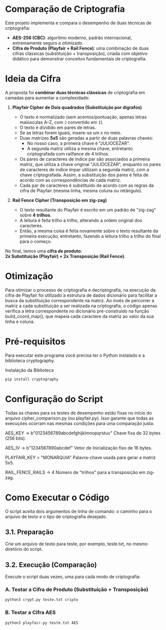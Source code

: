 # Comparação de Criptografia

Este projeto implementa e compara o desempenho de duas técnicas de criptografia:

- **AES-256 (CBC)**: algoritmo moderno, padrão internacional, extremamente seguro e otimizado.
- **Cifra de Produto (Playfair + Rail Fence)**: uma combinação de duas cifras clássicas (substituição + transposição), criada com objetivo didático para demonstrar conceitos fundamentais de criptografia.

# Ideia da Cifra

A proposta foi **combinar duas técnicas clássicas** de criptografia em camadas para aumentar a complexidade:

1. **Playfair Cipher de Dois quadrados (Substituição por dígrafos)**  
   - O texto é normalizado (sem acentos/pontuação, apenas letras maiúsculas A–Z, com `J` convertido em `I`).  
   - O texto é dividido em pares de letras.  
   - Se as letras forem iguais, insere-se um `X` no meio.  
   - Duas matrizes **5x5** são geradas a partir de duas palavras chaves:
      - No nosso caso, a primeira chave é "JULIOCEZAR".
      - A segunda matriz utiliza a mesma chave, entretanto criptografada com railfance de 4 trilhos.
   - Os pares de caracteres de índice par são associados a primeira matriz, que utiliza a chave original "JULIOCEZAR", enquanto os pares de caracteres de indíce ímpar utilizam a segunda matriz, com a chave criptografada. Assim, a substituição dos pares é feita de acordo com as correspondências de cada matriz.
   - Cada par de caracteres é substituído de acordo com as regras da cifra de Playfair (mesma linha, mesma coluna ou retângulo).

2. **Rail Fence Cipher (Transposição em zig-zag)**  
   - O texto resultante do Playfair é escrito em um padrão de "zig-zag" sobre **4 trilhos**.  
   - A leitura é feita trilho a trilho, alterando a ordem original dos caracteres. 
   - Então, a mesma coisa é feita novamente sobre o texto resultante da primeira execução, entretanto, fazendo a leitura trilho a trilho do final para o começo.

No final, temos uma **cifra de produto**:  
 **2x Substituição (Playfair)  + 2x Transposição (Rail Fence)**. 

# Otimização

Para otimizar o processo de criptografia e decriptografia, na execução da cifra de Playfair foi utilizado a estrutura de dados dicionário para facilitar a busca da substituição correspondente na matriz. Ao invés de percorrer a matriz a cada substituição a ser realizada na criptografia, o código apenas verifica a letra correspondente no dicionário pré-construído na função build_coord_map(), que mapeia cada caractere da matriz ao valor da sua linha e coluna.

# Pré-requisitos

Para executar este programa você precisa ter o Python instalado e a biblioteca cryptography.

Instalação da Biblioteca
```bash
pip install cryptography
```

# Configuração do Script
Todas as chaves para os testes de desempenho estão fixas no início do arquivo cipher_comparison.py (ou playfair.py). Isso garante que todas as execuções ocorram nas mesmas condições para uma comparação justa.

AES_KEY -> b"0123456789abcdefghijklmnopqrstuv"  Chave fixa de 32 bytes (256 bits).

AES_IV  -> b"1234567890abcdef" Vetor de Inicialização fixo de 16 bytes.

PLAYFAIR_KEY  > "MONARQUIA"  Palavra-chave usada para gerar a matriz 5x5.

RAIL_FENCE_RAILS  -> 4  Número de "trilhos" para a transposição em zig-zag.

# Como Executar o Código
O script aceita dois argumentos de linha de comando: o caminho para o arquivo de texto e o tipo de criptografia desejado.

## 3.1. Preparação
Crie um arquivo de texto para teste, por exemplo, teste.txt, no mesmo diretório do script.

## 3.2. Execução (Comparação)
Execute o script duas vezes, uma para cada modo de criptografia:

### A. Testar a Cifra de Produto (Substituição + Transposição)
```bash
python3 crypt.py teste.txt cripto
```

### B. Testar a Cifra AES
```bash
python3 playfair.py teste.txt AES
```
